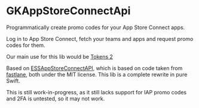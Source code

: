 # GKAppStoreConnectApi
Programmatically create promo codes for your App Store Connect apps.

Log in to App Store Connect, fetch your teams and apps and request promo codes for them.

Our main use for this lib would be [Tokens 2](https://gikken.co/new-tokens)

Based on [ESSAppStoreConnectAPI](https://github.com/eternalstorms/ESSAppStoreConnectAPI), 
which is based on code taken from [fastlane](https://github.com/fastlane/fastlane), both under the MIT license.
This lib is a complete rewrite in pure Swift.

This is still work-in-progress, as it still lacks support for IAP promo codes and 2FA is untested, so it may not work.
